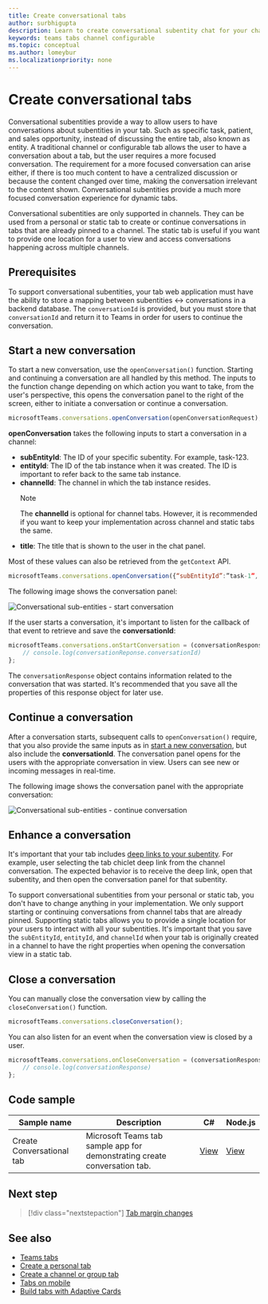 ```yaml
---
title: Create conversational tabs
author: surbhigupta
description: Learn to create conversational subentity chat for your channel tabs, to manage conversations using code samples
keywords: teams tabs channel configurable 
ms.topic: conceptual
ms.author: lomeybur
ms.localizationpriority: none
---
```


# Create conversational tabs

Conversational subentities provide a way to allow users to have conversations about subentities in your tab. Such as specific task, patient, and sales opportunity, instead of discussing the entire tab, also known as entity. A traditional channel or configurable tab allows the user to have a conversation about a tab, but the user requires a more focused conversation. The requirement for a more focused conversation can arise either, if there is too much content to have a centralized discussion or because the content changed over time, making the conversation irrelevant to the content shown. Conversational subentities provide a much more focused conversation experience for dynamic tabs.

Conversational subentities are only supported in channels. They can be used from a personal or static tab to create or continue conversations in tabs that are already pinned to a channel. The static tab is useful if you want to provide one location for a user to view and access conversations happening across multiple channels.

## Prerequisites

To support conversational subentities, your tab web application must have the ability to store a mapping between subentities ↔ conversations in a backend database. The `conversationId` is provided, but you must store that `conversationId` and return it to Teams in order for users to continue the conversation.

## Start a new conversation

To start a new conversation, use the `openConversation()` function. Starting and continuing a conversation are all handled by this method. The inputs to the function change depending on which action you want to take, from the user's perspective, this opens the conversation panel to the right of the screen, either to initiate a conversation or continue a conversation.

``` javascript
microsoftTeams.conversations.openConversation(openConversationRequest);
```

**openConversation** takes the following inputs to start a conversation in a channel:

* **subEntityId**: The ID of your specific subentity. For example, task-123.
* **entityId**: The ID of the tab instance when it was created. The ID is important to refer back to the same tab instance.
* **channelId**: The channel in which the tab instance resides.
   > [!NOTE]
   > The **channelId** is optional for channel tabs. However, it is recommended if you want to keep your implementation across channel and static tabs the same.
* **title**: The title that is shown to the user in the chat panel.

Most of these values can also be retrieved from the `getContext` API.

```javascript
microsoftTeams.conversations.openConversation({“subEntityId”:”task-1”, “entityId”: “tabInstanceId-1”, “channelId”: ”19:baa6e71f65b948d189bf5c892baa8e5a@thread.skype”, “title”: "Task Title”});
```

The following image shows the conversation panel:

![Conversational sub-entities - start conversation](~/assets/images/tabs/conversational-subentities/start-conversation.png)

If the user starts a conversation, it's important to listen for the callback of that event to retrieve and save the **conversationId**:

```javascript
microsoftTeams.conversations.onStartConversation = (conversationResponse) => {
    // console.log(conversationReponse.conversationId)
};
```

The `conversationResponse` object contains information related to the conversation that was started. It's recommended that you save all the properties of this response object for later use.

## Continue a conversation

After a conversation starts, subsequent calls to `openConversation()` require, that you also provide the same inputs as in [start a new conversation](#start-a-new-conversation), but also include the **conversationId**. The conversation panel opens for the users with the appropriate conversation in view. Users can see new or incoming messages in real-time.

The following image shows the conversation panel with the appropriate conversation:

![Conversational sub-entities - continue conversation](~/assets/images/tabs/conversational-subentities/continue-conversation.png)

## Enhance a conversation

It's important that your tab includes [deep links to your subentity](~/concepts/build-and-test/deep-links.md). For example, user selecting the tab chiclet deep link from the channel conversation. The expected behavior is to receive the deep link, open that subentity, and then open the conversation panel for that subentity.

To support conversational subentities from your personal or static tab, you don't have to change anything in your implementation. We only support starting or continuing conversations from channel tabs that are already pinned. Supporting static tabs allows you to provide a single location for your users to interact with all your subentities. It's important that you save the `subEntityId`, `entityId`, and `channelId` when your tab is originally created in a channel to have the right properties when opening the conversation view in a static tab.

## Close a conversation

You can manually close the conversation view by calling the `closeConversation()` function.

```javascript
microsoftTeams.conversations.closeConversation();
```

You can also listen for an event when the conversation view is closed by a user.

```javascript
microsoftTeams.conversations.onCloseConversation = (conversationResponse) => {
    // console.log(conversationResponse)
};
```

## Code sample

| Sample name | Description | C# |Node.js|
|-------------|-------------|------|----|
|Create Conversational tab|	Microsoft Teams tab sample app for demonstrating create conversation tab. |	[View](https://github.com/OfficeDev/Microsoft-Teams-Samples/tree/main/samples/tab-conversations/csharp)	|  [View](https://github.com/OfficeDev/Microsoft-Teams-Samples/tree/main/samples/tab-conversations/nodejs) |

## Next step

> [!div class="nextstepaction"]
> [Tab margin changes](~/resources/removing-tab-margins.md)

## See also

* [Teams tabs](~/tabs/what-are-tabs.md)
* [Create a personal tab](~/tabs/how-to/create-personal-tab.md)
* [Create a channel or group tab](~/tabs/how-to/create-channel-group-tab.md)
* [Tabs on mobile](~/tabs/design/tabs-mobile.md)
* [Build tabs with Adaptive Cards](~/tabs/how-to/build-adaptive-card-tabs.md)
